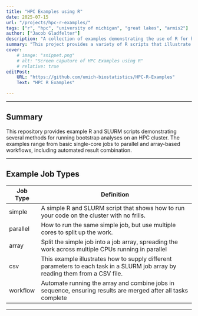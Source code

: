 ```yaml
---
title: "HPC Examples using R" 
date: 2025-07-15
url: "/projects/hpc-r-examples/"
tags: ["r", "hpc", "university of michigan", "great lakes", "armis2"]
author: ["Jacob Gladfelter"]
description: "A collection of examples demonstrating the use of R for high-performance computing tasks on the University of Michigan Great Lakes and Armis2 clusters." 
summary: "This project provides a variety of R scripts that illustrate best practices for leveraging HPC resources effectively."
cover:
    # image: "snippet.png"
    # alt: "Screen caputure of HPC Examples using R"
    # relative: true
editPost:
    URL: "https://github.com/umich-biostatistics/HPC-R-Examples"
    Text: "HPC R Examples"

---
```


---

## Summary

This repository provides example R and SLURM scripts demonstrating several methods for running bootstrap analyses on an HPC cluster. The examples range from basic single-core jobs to parallel and array-based workflows, including automated result combination.

---

## Example Job Types

| Job Type      | Definition                                                                                                    |
| ------------- | ------------------------------------------------------------------------------------------------------------- |
| simple        | A simple R and SLURM script that shows how to run your code on the cluster with no frills.                    |
| parallel      | How to run the same simple job, but use multiple cores to split up the work.                                  |
| array         | Split the simple job into a job array, spreading the work across multiple CPUs running in parallel            |
| csv | This example illustrates how to supply different parameters to each task in a SLURM job array by reading them from a CSV file.                                   |
| workflow      | Automate running the array and combine jobs in sequence, ensuring results are merged after all tasks complete |

---
